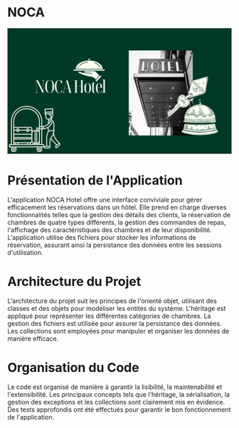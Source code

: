 # NOCA 

![logo](https://github.com/nzrdnolwenn/GestionHotel/blob/main/NOCA%20Ho%CC%82tel.jpg)

# Présentation de l'Application
L'application NOCA Hotel offre une interface conviviale pour gérer efficacement les réservations dans un hôtel. Elle prend en charge diverses fonctionnalités telles que la gestion des détails des clients, la réservation de chambres de quatre types différents, la gestion des commandes de repas, l'affichage des caractéristiques des chambres et de leur disponibilité. L'application utilise des fichiers pour stocker les informations de réservation, assurant ainsi la persistance des données entre les sessions d'utilisation.

# Architecture du Projet
L'architecture du projet suit les principes de l'orienté objet, utilisant des classes et des objets pour modéliser les entités du système. L'héritage est appliqué pour représenter les différentes catégories de chambres. La gestion des fichiers est utilisée pour assurer la persistance des données. Les collections sont employées pour manipuler et organiser les données de manière efficace.

# Organisation du Code
Le code est organisé de manière à garantir la lisibilité, la maintenabilité et l'extensibilité. Les principaux concepts tels que l'héritage, la sérialisation, la gestion des exceptions et les collections sont clairement mis en évidence. Des tests approfondis ont été effectués pour garantir le bon fonctionnement de l'application.
